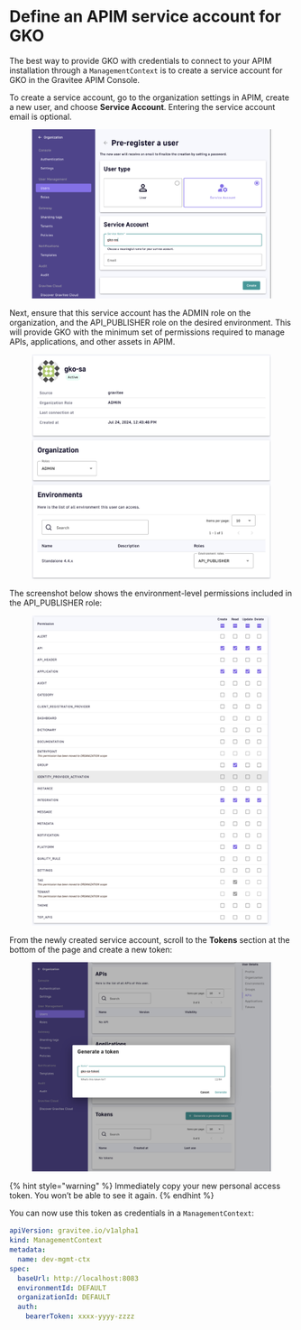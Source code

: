 # Define an APIM service account for GKO

The best way to provide GKO with credentials to connect to your APIM installation through a `ManagementContext` is to create a service account for GKO in the Gravitee APIM Console.

To create a service account, go to the organization settings in APIM, create a new user, and choose **Service Account**. Entering the service account email is optional.

<figure><img src="../.gitbook/assets/image (6).png" alt=""><figcaption></figcaption></figure>

Next, ensure that this service account has the ADMIN role on the organization, and the API\_PUBLISHER role on the desired environment. This will provide GKO with the minimum set of  permissions required to manage APIs, applications, and other assets in APIM.

<figure><img src="../.gitbook/assets/image (15).png" alt=""><figcaption></figcaption></figure>

The screenshot below shows the environment-level permissions included in the API\_PUBLISHER role:

<figure><img src="../.gitbook/assets/image (5).png" alt=""><figcaption></figcaption></figure>

From the newly created service account, scroll to the **Tokens** section at the bottom of the page and create a new token:

<figure><img src="../.gitbook/assets/image (7).png" alt=""><figcaption></figcaption></figure>

{% hint style="warning" %}
Immediately copy your new personal access token. You won’t be able to see it again.
{% endhint %}

You can now use this token as credentials in a `ManagementContext`:

```yaml
apiVersion: gravitee.io/v1alpha1
kind: ManagementContext
metadata:
  name: dev-mgmt-ctx
spec:
  baseUrl: http://localhost:8083
  environmentId: DEFAULT
  organizationId: DEFAULT
  auth:
    bearerToken: xxxx-yyyy-zzzz
```
